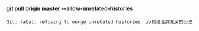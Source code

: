 ####  git pull origin master --allow-unrelated-histories 
```text
Git: fatal: refusing to merge unrelated histories  //拒绝合并无关的历史
```


